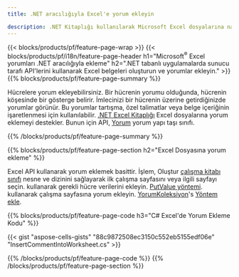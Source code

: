 ```yaml
---
title: .NET aracılığıyla Excel'e yorum ekleyin

description: .NET Kitaplığı kullanılarak Microsoft Excel dosyalarına nasıl yorum ekleneceğini gösteren C# kaynak kodları. 
---
```

{{< blocks/products/pf/feature-page-wrap >}}
{{< blocks/products/pf/i18n/feature-page-header h1="Microsoft<sup>&reg;</sup> Excel yorumları .NET aracılığıyla ekleme" h2=".NET tabanlı uygulamalarda sunucu tarafı API\'lerini kullanarak Excel belgeleri oluşturun ve yorumlar ekleyin." >}}
{{% blocks/products/pf/feature-page-summary %}}

Hücrelere yorum ekleyebilirsiniz. Bir hücrenin yorumu olduğunda, hücrenin köşesinde bir gösterge belirir. İmlecinizi bir hücrenin üzerine getirdiğinizde yorumlar görünür. Bu yorumlar tartışma, özel talimatlar veya belge içeriğinin işaretlenmesi için kullanılabilir. [.NET Excel Kitaplığı](/cells/net/) Excel dosyalarına yorum eklemeyi destekler. Bunun için API, [Yorum](https://reference.aspose.com/cells/net/aspose.cells/comment) yorum yapı taşı sınıfı.

{{% /blocks/products/pf/feature-page-summary %}}

{{% blocks/products/pf/feature-page-section h2="Excel Dosyasına yorum ekleme" %}}

Excel API kullanarak yorum eklemek basittir. İşlem, Oluştur [çalışma kitabı sınıfı](https://reference.aspose.com/cells/net/aspose.cells/workbook) nesne ve dizinini sağlayarak ilk çalışma sayfasını veya ilgili sayfayı seçin. kullanarak gerekli hücre verilerini ekleyin. [PutValue yöntemi](https://reference.aspose.com/cells/net/aspose.cells/cell/methods/putvalue/index). kullanarak çalışma sayfasına yorum ekleyin. [YorumKoleksiyon](https://reference.aspose.com/cells/net/aspose.cells/commentcollection)'s [Yöntem ekle](https://reference.aspose.com/cells/net/aspose.cells.commentcollection/add/methods/1).

{{% blocks/products/pf/feature-page-code h3="C# Excel\'de Yorum Ekleme Kodu" %}}

{{< gist "aspose-cells-gists" "88c9872508ec3150c552eb5155edf06e" "InsertCommentIntoWorksheet.cs" >}}

{{% /blocks/products/pf/feature-page-code %}}
{{% /blocks/products/pf/feature-page-section %}}
